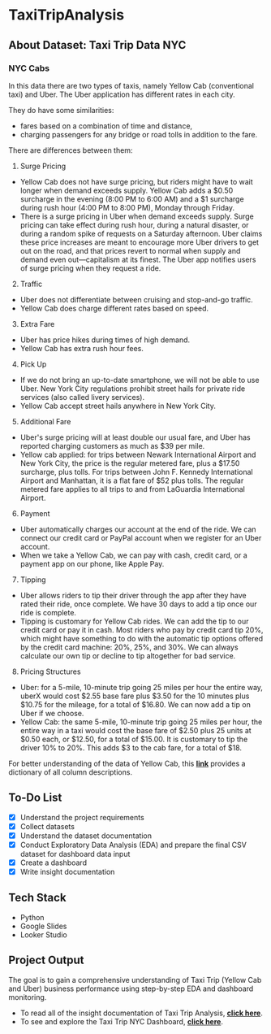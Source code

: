 # TaxiTripAnalysis

## **About Dataset: Taxi Trip Data NYC**
### **NYC Cabs**
In this data there are two types of taxis, namely Yellow Cab (conventional taxi) and Uber. The Uber application has different rates in each city.

They do have some similarities:
*   fares based on a combination of time and distance,
*    charging passengers for any bridge or road tolls in addition to the fare.

There are differences between them:
1.  Surge Pricing
*   Yellow Cab does not have surge pricing, but riders might have to wait longer when demand exceeds supply. Yellow Cab adds a \$0.50 surcharge in the evening (8:00 PM to 6:00 AM) and a \$1 surcharge during rush hour (4:00 PM to 8:00 PM), Monday through Friday.
*   There is a surge pricing in Uber when demand exceeds supply. Surge pricing can take effect during rush hour, during a natural disaster, or during a random spike of requests on a Saturday afternoon. Uber claims these price increases are meant to encourage more Uber drivers to get out on the road, and that prices revert to normal when supply and demand even out—capitalism at its finest. The Uber app notifies users of surge pricing when they request a ride.
2. Traffic
*   Uber does not differentiate between cruising and stop-and-go traffic.
*   Yellow Cab does charge different rates based on speed.
3. Extra Fare
*   Uber has price hikes during times of high demand.
*   Yellow Cab has extra rush hour fees.
4. Pick Up
*   If we do not bring an up-to-date smartphone, we will not be able to use Uber. New York City regulations prohibit street hails for private ride services (also called livery services).
*   Yellow Cab accept street hails anywhere in New York City.
5. Additional Fare
*   Uber's surge pricing will at least double our usual fare, and Uber has reported charging customers as much as \$39 per mile.
*   Yellow cab applied: for trips between Newark International Airport and New York City, the price is the regular metered fare, plus a $17.50 surcharge, plus tolls. For trips between John F. Kennedy International Airport and Manhattan, it is a flat fare of \$52 plus tolls. The regular metered fare applies to all trips to and from LaGuardia International Airport.
6. Payment
*   Uber automatically charges our account at the end of the ride. We can connect our credit card or PayPal account when we register for an Uber account.
*   When we take a Yellow Cab, we can pay with cash, credit card, or a payment app on our phone, like Apple Pay.
7. Tipping
*   Uber allows riders to tip their driver through the app after they have rated their ride, once complete. We have 30 days to add a tip once our ride is complete.
*   Tipping is customary for Yellow Cab rides. We can add the tip to our credit card or pay it in cash. Most riders who pay by credit card tip 20%, which might have something to do with the automatic tip options offered by the credit card machine: 20%, 25%, and 30%. We can always calculate our own tip or decline to tip altogether for bad service.
8. Pricing Structures
*   Uber: for a 5-mile, 10-minute trip going 25 miles per hour the entire way, uberX would cost \$2.55 base fare plus \$3.50 for the 10 minutes plus \$10.75 for the mileage, for a total of \$16.80. We can now add a tip on Uber if we choose.
*   Yellow Cab: the same 5-mile, 10-minute trip going 25 miles per hour, the entire way in a taxi would cost the base fare of \$2.50 plus 25 units at \$0.50 each, or \$12.50, for a total of \$15.00. It is customary to tip the driver 10% to 20%. This adds \$3 to the cab fare, for a total of \$18.

For better understanding of the data of Yellow Cab, this [**link**](https://www1.nyc.gov/assets/tlc/downloads/pdf/data_dictionary_trip_records_yellow.pdf) provides a dictionary of all column descriptions.

## To-Do List
- [x] Understand the project requirements
- [x] Collect datasets
- [x] Understand the dataset documentation
- [x] Conduct Exploratory Data Analysis (EDA) and prepare the final CSV dataset for dashboard data input
- [x] Create a dashboard
- [x] Write insight documentation 

## Tech Stack
- Python
- Google Slides
- Looker Studio

## Project Output
The goal is to gain a comprehensive understanding of Taxi Trip (Yellow Cab and Uber) business performance using step-by-step EDA and dashboard monitoring.
- To read all of the insight documentation of Taxi Trip Analysis, [**click here**](^https://docs.google.com/presentation/d/1zzDUnIyO65EcDEFJXydR0xzjtxu8qvIuRgOJunDjx0o/edit?usp=sharing^).
- To see and explore the Taxi Trip NYC Dashboard, [**click here**](^https://lookerstudio.google.com/reporting/ecced779-83cf-4567-a18c-f2e7eb7ca77b^).
